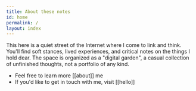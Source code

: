 ```yaml
---
title: About these notes
id: home
permalink: /
layout: index
---
```

This here is a quiet street of the Internet where I come to link and think. You'll find soft stances, lived experiences, and critical notes on the things I hold dear. The space is organized as a "digital garden", a casual collection of unfinished thoughts, not a portfolio of any kind.

- Feel free to learn more [[about]] me
- If you'd like to get in touch with me, visit [[hello]]
